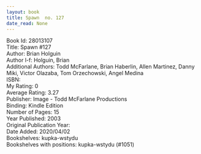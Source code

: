 ```yaml
---
layout: book
title: Spawn  no. 127
date_read: None
---
```


Book Id: 28013107<br />
Title: Spawn #127<br />
Author: Brian Holguin<br />
Author l-f: Holguin, Brian<br />
Additional Authors: Todd McFarlane, Brian Haberlin, Allen Martinez, Danny Miki, Victor Olazaba, Tom Orzechowski, Angel  Medina<br />
ISBN: <br />
My Rating: 0<br />
Average Rating: 3.27<br />
Publisher: Image - Todd McFarlane Productions<br />
Binding: Kindle Edition<br />
Number of Pages: 15<br />
Year Published: 2003<br />
Original Publication Year: <br />
Date Added: 2020/04/02<br />
Bookshelves: kupka-wstydu<br />
Bookshelves with positions: kupka-wstydu (#1051)<br />

